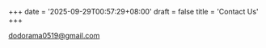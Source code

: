 +++
date = '2025-09-29T00:57:29+08:00'
draft = false
title = 'Contact Us'
+++

dodorama0519@gmail.com
